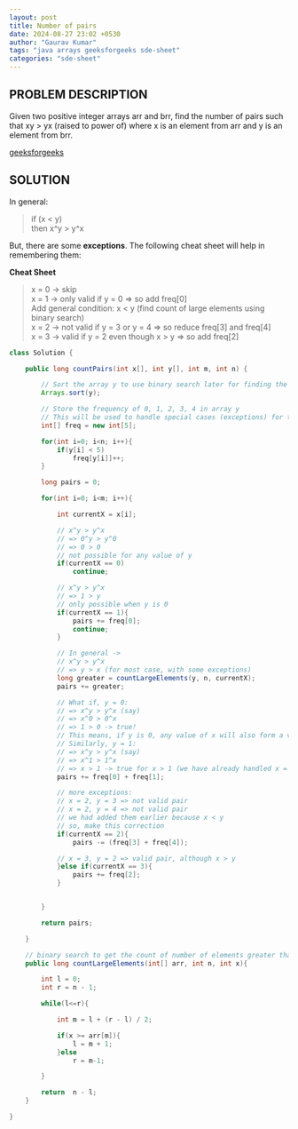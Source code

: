 ```yaml
---
layout: post
title: Number of pairs
date: 2024-08-27 23:02 +0530
author: "Gaurav Kumar"
tags: "java arrays geeksforgeeks sde-sheet"
categories: "sde-sheet"
---
```


## PROBLEM DESCRIPTION

Given two positive integer arrays arr and brr, find the number of pairs such that xy > yx (raised to power of) where x is an element from arr and y is an element from brr.

[geeksforgeeks](https://www.geeksforgeeks.org/problems/number-of-pairs-1587115620/1?page=3)

## SOLUTION

In general:

> if (x < y)  
> then x^y > y^x

But, there are some **exceptions**. The following cheat sheet will help in remembering them:

**Cheat Sheet**

> x = 0 -> skip  
> x = 1 -> only valid if y = 0 => so add freq[0]  
> Add general condition: x < y (find count of large elements using binary search)  
> x = 2 -> not valid if y = 3 or y = 4 => so reduce freq[3] and freq[4]  
> x = 3 -> valid if y = 2 even though x > y => so add freq[2]

```java
class Solution {

    public long countPairs(int x[], int y[], int m, int n) {

        // Sort the array y to use binary search later for finding the count of elements greater than a given x
        Arrays.sort(y);

        // Store the frequency of 0, 1, 2, 3, 4 in array y
        // This will be used to handle special cases (exceptions) for these values of y
        int[] freq = new int[5];

        for(int i=0; i<n; i++){
            if(y[i] < 5)
                freq[y[i]]++;
        }

        long pairs = 0;

        for(int i=0; i<m; i++){

            int currentX = x[i];

            // x^y > y^x
            // => 0^y > y^0
            // => 0 > 0
            // not possible for any value of y
            if(currentX == 0)
                continue;

            // x^y > y^x
            // => 1 > y
            // only possible when y is 0
            if(currentX == 1){
                pairs += freq[0];
                continue;
            }

            // In general ->
            // x^y > y^x
            // => y > x (for most case, with some exceptions)
            long greater = countLargeElements(y, n, currentX);
            pairs += greater;

            // What if, y = 0:
            // => x^y > y^x (say)
            // => x^0 > 0^x
            // => 1 > 0 -> true!
            // This means, if y is 0, any value of x will also form a valid pair.
            // Similarly, y = 1:
            // => x^y > y^x (say)
            // => x^1 > 1^x
            // => x > 1 -> true for x > 1 (we have already handled x = 0 and x = 1 in previous conditions)
            pairs += freq[0] + freq[1];

            // more exceptions:
            // x = 2, y = 3 => not valid pair
            // x = 2, y = 4 => not valid pair
            // we had added them earlier because x < y
            // so, make this correction
            if(currentX == 2){
                pairs -= (freq[3] + freq[4]);

            // x = 3, y = 2 => valid pair, although x > y
            }else if(currentX == 3){
                pairs += freq[2];
            }


        }

        return pairs;

    }

    // binary search to get the count of number of elements greater than x
    public long countLargeElements(int[] arr, int n, int x){

        int l = 0;
        int r = n - 1;

        while(l<=r){

            int m = l + (r - l) / 2;

            if(x >= arr[m]){
                l = m + 1;
            }else
                r = m-1;

        }

        return  n - l;
    }

}
```
